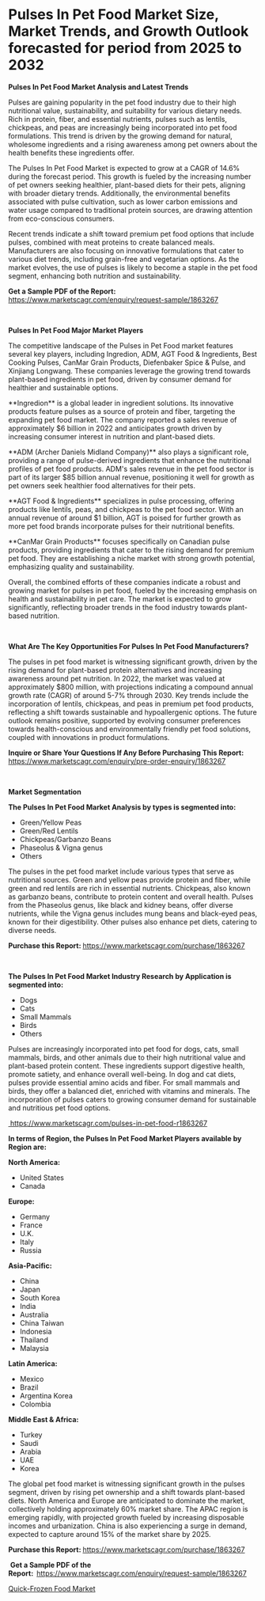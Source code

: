 <p><h1>Pulses In Pet Food Market Size, Market Trends, and Growth Outlook forecasted for period from 2025 to 2032</h1></p><p><strong>Pulses In Pet Food Market Analysis and Latest Trends</strong></p>
<p><p>Pulses are gaining popularity in the pet food industry due to their high nutritional value, sustainability, and suitability for various dietary needs. Rich in protein, fiber, and essential nutrients, pulses such as lentils, chickpeas, and peas are increasingly being incorporated into pet food formulations. This trend is driven by the growing demand for natural, wholesome ingredients and a rising awareness among pet owners about the health benefits these ingredients offer.</p><p>The Pulses In Pet Food Market is expected to grow at a CAGR of 14.6% during the forecast period. This growth is fueled by the increasing number of pet owners seeking healthier, plant-based diets for their pets, aligning with broader dietary trends. Additionally, the environmental benefits associated with pulse cultivation, such as lower carbon emissions and water usage compared to traditional protein sources, are drawing attention from eco-conscious consumers.</p><p>Recent trends indicate a shift toward premium pet food options that include pulses, combined with meat proteins to create balanced meals. Manufacturers are also focusing on innovative formulations that cater to various diet trends, including grain-free and vegetarian options. As the market evolves, the use of pulses is likely to become a staple in the pet food segment, enhancing both nutrition and sustainability.</p></p>
<p><strong>Get a Sample PDF of the Report:&nbsp;</strong> <a href="https://www.marketscagr.com/enquiry/request-sample/1863267?utm_campaign=2336&utm_medium=2&utm_source=Github&utm_content=ia&utm_term=15022025&utm_id=pulses-in-pet-food">https://www.marketscagr.com/enquiry/request-sample/1863267</a></p>
<p>&nbsp;</p>
<p><strong>Pulses In Pet Food Major Market Players</strong></p>
<p><p>The competitive landscape of the Pulses in Pet Food market features several key players, including Ingredion, ADM, AGT Food & Ingredients, Best Cooking Pulses, CanMar Grain Products, Diefenbaker Spice & Pulse, and Xinjiang Longwang. These companies leverage the growing trend towards plant-based ingredients in pet food, driven by consumer demand for healthier and sustainable options.</p><p>**Ingredion** is a global leader in ingredient solutions. Its innovative products feature pulses as a source of protein and fiber, targeting the expanding pet food market. The company reported a sales revenue of approximately $6 billion in 2022 and anticipates growth driven by increasing consumer interest in nutrition and plant-based diets.</p><p>**ADM (Archer Daniels Midland Company)** also plays a significant role, providing a range of pulse-derived ingredients that enhance the nutritional profiles of pet food products. ADM's sales revenue in the pet food sector is part of its larger $85 billion annual revenue, positioning it well for growth as pet owners seek healthier food alternatives for their pets.</p><p>**AGT Food & Ingredients** specializes in pulse processing, offering products like lentils, peas, and chickpeas to the pet food sector. With an annual revenue of around $1 billion, AGT is poised for further growth as more pet food brands incorporate pulses for their nutritional benefits.</p><p>**CanMar Grain Products** focuses specifically on Canadian pulse products, providing ingredients that cater to the rising demand for premium pet food. They are establishing a niche market with strong growth potential, emphasizing quality and sustainability.</p><p>Overall, the combined efforts of these companies indicate a robust and growing market for pulses in pet food, fueled by the increasing emphasis on health and sustainability in pet care. The market is expected to grow significantly, reflecting broader trends in the food industry towards plant-based nutrition.</p></p>
<p>&nbsp;</p>
<p><strong>What Are The Key Opportunities For Pulses In Pet Food Manufacturers?</strong></p>
<p><p>The pulses in pet food market is witnessing significant growth, driven by the rising demand for plant-based protein alternatives and increasing awareness around pet nutrition. In 2022, the market was valued at approximately $800 million, with projections indicating a compound annual growth rate (CAGR) of around 5-7% through 2030. Key trends include the incorporation of lentils, chickpeas, and peas in premium pet food products, reflecting a shift towards sustainable and hypoallergenic options. The future outlook remains positive, supported by evolving consumer preferences towards health-conscious and environmentally friendly pet food solutions, coupled with innovations in product formulations.</p></p>
<p><strong>Inquire or Share Your Questions If Any Before Purchasing This Report:</strong> <a href="https://www.marketscagr.com/enquiry/pre-order-enquiry/1863267?utm_campaign=2336&utm_medium=2&utm_source=Github&utm_content=ia&utm_term=15022025&utm_id=pulses-in-pet-food">https://www.marketscagr.com/enquiry/pre-order-enquiry/1863267</a></p>
<p>&nbsp;</p>
<p><strong>Market Segmentation</strong></p>
<p><strong>The Pulses In Pet Food Market Analysis by types is segmented into:</strong></p>
<p><ul><li>Green/Yellow Peas</li><li>Green/Red Lentils</li><li>Chickpeas/Garbanzo Beans</li><li>Phaseolus & Vigna genus</li><li>Others</li></ul></p>
<p><p>The pulses in the pet food market include various types that serve as nutritional sources. Green and yellow peas provide protein and fiber, while green and red lentils are rich in essential nutrients. Chickpeas, also known as garbanzo beans, contribute to protein content and overall health. Pulses from the Phaseolus genus, like black and kidney beans, offer diverse nutrients, while the Vigna genus includes mung beans and black-eyed peas, known for their digestibility. Other pulses also enhance pet diets, catering to diverse needs.</p></p>
<p><strong>Purchase this Report:&nbsp;</strong><a href="https://www.marketscagr.com/purchase/1863267?utm_campaign=2336&utm_medium=2&utm_source=Github&utm_content=ia&utm_term=15022025&utm_id=pulses-in-pet-food">https://www.marketscagr.com/purchase/1863267</a></p>
<p>&nbsp;</p>
<p><strong>The Pulses In Pet Food Market Industry Research by Application is segmented into:</strong></p>
<p><ul><li>Dogs</li><li>Cats</li><li>Small Mammals</li><li>Birds</li><li>Others</li></ul></p>
<p><p>Pulses are increasingly incorporated into pet food for dogs, cats, small mammals, birds, and other animals due to their high nutritional value and plant-based protein content. These ingredients support digestive health, promote satiety, and enhance overall well-being. In dog and cat diets, pulses provide essential amino acids and fiber. For small mammals and birds, they offer a balanced diet, enriched with vitamins and minerals. The incorporation of pulses caters to growing consumer demand for sustainable and nutritious pet food options.</p></p>
<p><a href="https://www.marketscagr.com/pulses-in-pet-food-r1863267?utm_campaign=2336&utm_medium=2&utm_source=Github&utm_content=ia&utm_term=15022025&utm_id=pulses-in-pet-food">&nbsp;https://www.marketscagr.com/pulses-in-pet-food-r1863267</a></p>
<p><strong>In terms of Region, the Pulses In Pet Food Market Players available by Region are:</strong></p>
<p>
    <p> <strong> North America: </strong>
        <ul>
            <li>United States</li>
            <li>Canada</li>
        </ul>
        </p> 
    <p> <strong> Europe: </strong>
        <ul>
            <li>Germany</li>
            <li>France</li>
            <li>U.K.</li>
            <li>Italy</li>
            <li>Russia</li>
        </ul>
        </p> 
    <p> <strong> Asia-Pacific: </strong>
        <ul>
            <li>China</li>
            <li>Japan</li>
            <li>South Korea</li>
            <li>India</li>
            <li>Australia</li>
            <li>China Taiwan</li>
            <li>Indonesia</li>
            <li>Thailand</li>
            <li>Malaysia</li>
        </ul>
        </p> 
    <p> <strong> Latin America: </strong>
        <ul>
            <li>Mexico</li>
            <li>Brazil</li>
            <li>Argentina Korea</li>
            <li>Colombia</li>
        </ul>
        </p> 
    <p> <strong> Middle East & Africa: </strong>
        <ul>
            <li>Turkey</li>
            <li>Saudi</li>
            <li>Arabia</li>
            <li>UAE</li>
            <li>Korea</li>
        </ul>
    </p>
    </p>
<p><p>The global pet food market is witnessing significant growth in the pulses segment, driven by rising pet ownership and a shift towards plant-based diets. North America and Europe are anticipated to dominate the market, collectively holding approximately 60% market share. The APAC region is emerging rapidly, with projected growth fueled by increasing disposable incomes and urbanization. China is also experiencing a surge in demand, expected to capture around 15% of the market share by 2025.</p></p>
<p><strong>Purchase this Report: </strong><a href="https://www.marketscagr.com/purchase/1863267?utm_campaign=2336&utm_medium=2&utm_source=Github&utm_content=ia&utm_term=15022025&utm_id=pulses-in-pet-food">https://www.marketscagr.com/purchase/1863267</a></p>
<p>&nbsp;<strong>Get a Sample PDF of the Report:&nbsp;&nbsp;</strong><a href="https://www.marketscagr.com/enquiry/request-sample/1863267?utm_campaign=2336&utm_medium=2&utm_source=Github&utm_content=ia&utm_term=15022025&utm_id=pulses-in-pet-food">https://www.marketscagr.com/enquiry/request-sample/1863267</a></p>
<p><strong></strong></p>
<p><p><a href="https://github.com/laajzervo/Market-Research-Report-List-1/blob/main/quick-frozen-food-market.md?utm_campaign=2336&utm_medium=2&utm_source=Github&utm_content=ia&utm_term=15022025&utm_id=pulses-in-pet-food">Quick-Frozen Food Market</a></p></p>